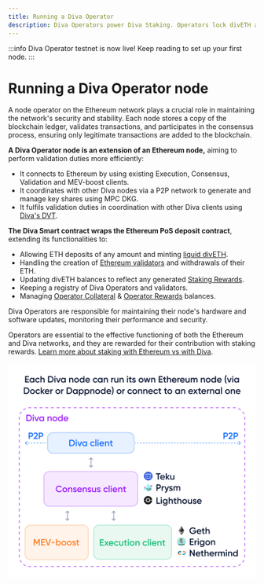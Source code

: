 ```yaml
---
title: Running a Diva Operator
description: Diva Operators power Diva Staking. Operators lock divETH and run nodes to generate operator rewards in addition to their staking rewards.
---
```


:::info
Diva Operator testnet is now live! Keep reading to set up your first node.
:::

# Running a Diva Operator node

A node operator on the Ethereum network plays a crucial role in maintaining the network's security and stability. Each node stores a copy of the blockchain ledger, validates transactions, and participates in the consensus process, ensuring only legitimate transactions are added to the blockchain.

**A Diva Operator node is an extension of an Ethereum node,** aiming to perform validation duties more efficiently:

- It connects to Ethereum by using existing Execution, Consensus, Validation and MEV-boost clients.
- It coordinates with other Diva nodes via a P2P network to generate and manage key shares using MPC DKG.
- It fulfils validation duties in coordination with other Diva clients using [Diva's DVT](dvt).


**The Diva Smart contract wraps the Ethereum PoS deposit contract**, extending its functionalities to:

- Allowing ETH deposits of any amount and minting [liquid divETH](lst).
- Handling the creation of [Ethereum validators](glossary#validator) and withdrawals of their ETH.
- Updating divETH balances to reflect any generated [Staking Rewards](staking-rewards).
- Keeping a registry of Diva Operators and validators.
- Managing [Operator Collateral](glossary#collateral) & [Operator Rewards](economics) balances.

Diva Operators are responsible for maintaining their node's hardware and software updates, monitoring their performance and security.

Operators are essential to the effective functioning of both the Ethereum and Diva networks, and they are rewarded for their contribution with staking rewards. [Learn more about staking with Ethereum vs with Diva](solo-staking).


<div style={{textAlign: 'center'}}>

![half-size](img/how-to-run-node.png)
</div>

